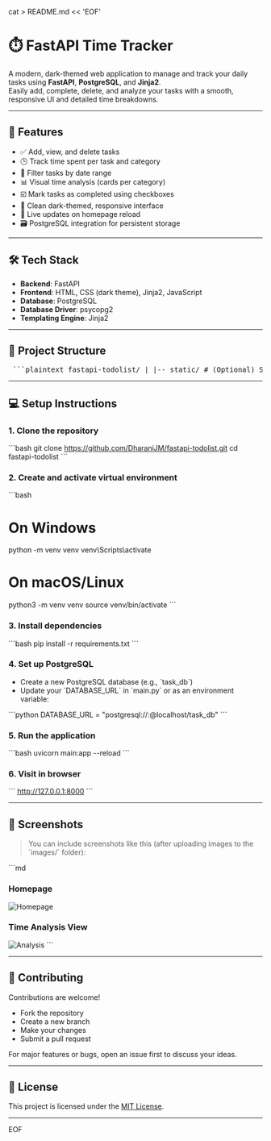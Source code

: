 cat > README.md << 'EOF'
# ⏱️ FastAPI Time Tracker

A modern, dark-themed web application to manage and track your daily tasks using **FastAPI**, **PostgreSQL**, and **Jinja2**.  
Easily add, complete, delete, and analyze your tasks with a smooth, responsive UI and detailed time breakdowns.

---

## 🚀 Features

- ✅ Add, view, and delete tasks  
- 🕒 Track time spent per task and category  
- 📅 Filter tasks by date range  
- 📊 Visual time analysis (cards per category)  
- ☑️ Mark tasks as completed using checkboxes  
- 🌙 Clean dark-themed, responsive interface  
- 🔄 Live updates on homepage reload  
- 🗃️ PostgreSQL integration for persistent storage  

---

## 🛠️ Tech Stack

- **Backend**: FastAPI  
- **Frontend**: HTML, CSS (dark theme), Jinja2, JavaScript  
- **Database**: PostgreSQL  
- **Database Driver**: psycopg2  
- **Templating Engine**: Jinja2  

---

## 📁 Project Structure

<pre> ```plaintext fastapi-todolist/ | |-- static/ # (Optional) Static assets (CSS, images, JS) |-- templates/ # Jinja2 HTML templates |-- main.py # FastAPI application entry point |-- database.py # PostgreSQL connection and queries |-- requirements.txt # Python dependencies `-- README.md # Project documentation ``` </pre>
---

## 💻 Setup Instructions

### 1. Clone the repository

\`\`\`bash
git clone https://github.com/DharaniJM/fastapi-todolist.git
cd fastapi-todolist
\`\`\`

### 2. Create and activate virtual environment

\`\`\`bash
# On Windows
python -m venv venv
venv\Scripts\activate

# On macOS/Linux
python3 -m venv venv
source venv/bin/activate
\`\`\`

### 3. Install dependencies

\`\`\`bash
pip install -r requirements.txt
\`\`\`

### 4. Set up PostgreSQL

- Create a new PostgreSQL database (e.g., \`task_db\`)
- Update your \`DATABASE_URL\` in \`main.py\` or as an environment variable:

\`\`\`python
DATABASE_URL = "postgresql://<username>:<password>@localhost/task_db"
\`\`\`

### 5. Run the application

\`\`\`bash
uvicorn main:app --reload
\`\`\`

### 6. Visit in browser

\`\`\`
http://127.0.0.1:8000
\`\`\`

---

## 📸 Screenshots

> You can include screenshots like this (after uploading images to the \`images/\` folder):

\`\`\`md
### Homepage
![Homepage](images/homepage.png)

### Time Analysis View
![Analysis](images/analysis.png)
\`\`\`

---

## 🤝 Contributing

Contributions are welcome!  
- Fork the repository  
- Create a new branch  
- Make your changes  
- Submit a pull request  

For major features or bugs, open an issue first to discuss your ideas.

---

## 📄 License

This project is licensed under the [MIT License](LICENSE).

---
EOF
